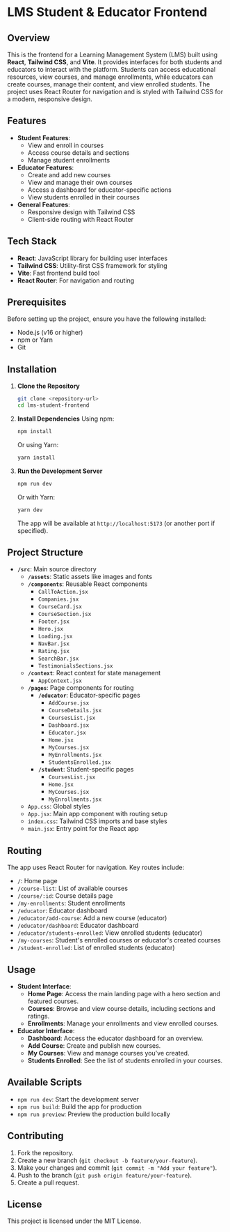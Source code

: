 # LMS Student & Educator Frontend

## Overview
This is the frontend for a Learning Management System (LMS) built using **React**, **Tailwind CSS**, and **Vite**. It provides interfaces for both students and educators to interact with the platform. Students can access educational resources, view courses, and manage enrollments, while educators can create courses, manage their content, and view enrolled students. The project uses React Router for navigation and is styled with Tailwind CSS for a modern, responsive design.

## Features
- **Student Features**:
  - View and enroll in courses
  - Access course details and sections
  - Manage student enrollments
- **Educator Features**:
  - Create and add new courses
  - View and manage their own courses
  - Access a dashboard for educator-specific actions
  - View students enrolled in their courses
- **General Features**:
  - Responsive design with Tailwind CSS
  - Client-side routing with React Router

## Tech Stack
- **React**: JavaScript library for building user interfaces
- **Tailwind CSS**: Utility-first CSS framework for styling
- **Vite**: Fast frontend build tool
- **React Router**: For navigation and routing

## Prerequisites
Before setting up the project, ensure you have the following installed:
- Node.js (v16 or higher)
- npm or Yarn
- Git

## Installation
1. **Clone the Repository**
   ```bash
   git clone <repository-url>
   cd lms-student-frontend
   ```

2. **Install Dependencies**
   Using npm:
   ```bash
   npm install
   ```
   Or using Yarn:
   ```bash
   yarn install
   ```

3. **Run the Development Server**
   ```bash
   npm run dev
   ```
   Or with Yarn:
   ```bash
   yarn dev
   ```
   The app will be available at `http://localhost:5173` (or another port if specified).

## Project Structure
- **`/src`**: Main source directory
  - **`/assets`**: Static assets like images and fonts
  - **`/components`**: Reusable React components
    - `CallToAction.jsx`
    - `Companies.jsx`
    - `CourseCard.jsx`
    - `CourseSection.jsx`
    - `Footer.jsx`
    - `Hero.jsx`
    - `Loading.jsx`
    - `NavBar.jsx`
    - `Rating.jsx`
    - `SearchBar.jsx`
    - `TestimonialsSections.jsx`
  - **`/context`**: React context for state management
    - `AppContext.jsx`
  - **`/pages`**: Page components for routing
    - **`/educator`**: Educator-specific pages
      - `AddCourse.jsx`
      - `CourseDetails.jsx`
      - `CoursesList.jsx`
      - `Dashboard.jsx`
      - `Educator.jsx`
      - `Home.jsx`
      - `MyCourses.jsx`
      - `MyEnrollments.jsx`
      - `StudentsEnrolled.jsx`
    - **`/student`**: Student-specific pages
      - `CoursesList.jsx`
      - `Home.jsx`
      - `MyCourses.jsx`
      - `MyEnrollments.jsx`
  - `App.css`: Global styles
  - `App.jsx`: Main app component with routing setup
  - `index.css`: Tailwind CSS imports and base styles
  - `main.jsx`: Entry point for the React app

## Routing
The app uses React Router for navigation. Key routes include:
- `/`: Home page
- `/course-list`: List of available courses
- `/course/:id`: Course details page
- `/my-enrollments`: Student enrollments
- `/educator`: Educator dashboard
- `/educator/add-course`: Add a new course (educator)
- `/educator/dashboard`: Educator dashboard
- `/educator/students-enrolled`: View enrolled students (educator)
- `/my-courses`: Student's enrolled courses or educator's created courses
- `/student-enrolled`: List of enrolled students (educator)

## Usage
- **Student Interface**:
  - **Home Page**: Access the main landing page with a hero section and featured courses.
  - **Courses**: Browse and view course details, including sections and ratings.
  - **Enrollments**: Manage your enrollments and view enrolled courses.
- **Educator Interface**:
  - **Dashboard**: Access the educator dashboard for an overview.
  - **Add Course**: Create and publish new courses.
  - **My Courses**: View and manage courses you've created.
  - **Students Enrolled**: See the list of students enrolled in your courses.

## Available Scripts
- `npm run dev`: Start the development server
- `npm run build`: Build the app for production
- `npm run preview`: Preview the production build locally

## Contributing
1. Fork the repository.
2. Create a new branch (`git checkout -b feature/your-feature`).
3. Make your changes and commit (`git commit -m "Add your feature"`).
4. Push to the branch (`git push origin feature/your-feature`).
5. Create a pull request.

## License
This project is licensed under the MIT License.